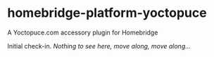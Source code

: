 # homebridge-platform-yoctopuce
A Yoctopuce.com accessory plugin for Homebridge

Initial check-in. _Nothing to see here, move along, move along..._
